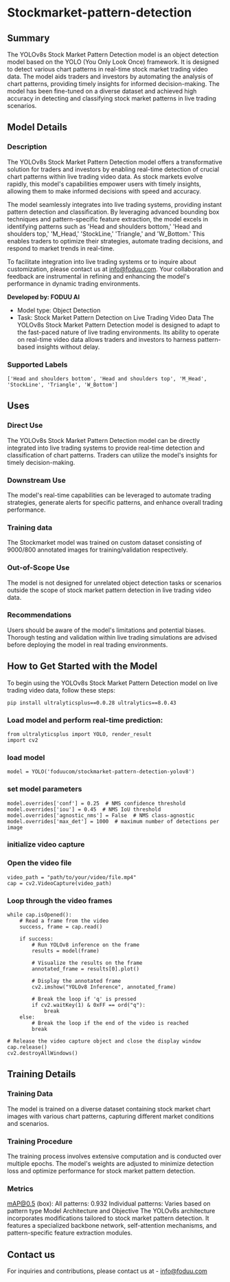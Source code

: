 # Stockmarket-pattern-detection

## Summary
The YOLOv8s Stock Market Pattern Detection model is an object detection model based on the YOLO (You Only Look Once) framework. It is designed to detect various chart patterns in real-time stock market trading video data. The model aids traders and investors by automating the analysis of chart patterns, providing timely insights for informed decision-making. The model has been fine-tuned on a diverse dataset and achieved high accuracy in detecting and classifying stock market patterns in live trading scenarios.

## Model Details
### Description
The YOLOv8s Stock Market Pattern Detection model offers a transformative solution for traders and investors by enabling real-time detection of crucial chart patterns within live trading video data. As stock markets evolve rapidly, this model's capabilities empower users with timely insights, allowing them to make informed decisions with speed and accuracy.

The model seamlessly integrates into live trading systems, providing instant pattern detection and classification. By leveraging advanced bounding box techniques and pattern-specific feature extraction, the model excels in identifying patterns such as 'Head and shoulders bottom,' 'Head and shoulders top,' 'M_Head,' 'StockLine,' 'Triangle,' and 'W_Bottom.' This enables traders to optimize their strategies, automate trading decisions, and respond to market trends in real-time.

To facilitate integration into live trading systems or to inquire about customization, please contact us at info@foduu.com. Your collaboration and feedback are instrumental in refining and enhancing the model's performance in dynamic trading environments.

**Developed by: FODUU AI**
* Model type: Object Detection
* Task: Stock Market Pattern Detection on Live Trading Video Data
The YOLOv8s Stock Market Pattern Detection model is designed to adapt to the fast-paced nature of live trading environments. Its ability to operate on real-time video data allows traders and investors to harness pattern-based insights without delay.

### Supported Labels
```
['Head and shoulders bottom', 'Head and shoulders top', 'M_Head', 'StockLine', 'Triangle', 'W_Bottom']
```

## Uses
### Direct Use
The YOLOv8s Stock Market Pattern Detection model can be directly integrated into live trading systems to provide real-time detection and classification of chart patterns. Traders can utilize the model's insights for timely decision-making.

### Downstream Use
The model's real-time capabilities can be leveraged to automate trading strategies, generate alerts for specific patterns, and enhance overall trading performance.

### Training data
The Stockmarket model was trained on custom dataset consisting of 9000/800 annotated images for training/validation respectively.

### Out-of-Scope Use
The model is not designed for unrelated object detection tasks or scenarios outside the scope of stock market pattern detection in live trading video data.

### Recommendations
Users should be aware of the model's limitations and potential biases. Thorough testing and validation within live trading simulations are advised before deploying the model in real trading environments.

## How to Get Started with the Model
To begin using the YOLOv8s Stock Market Pattern Detection model on live trading video data, follow these steps:
```
pip install ultralyticsplus==0.0.28 ultralytics==8.0.43
```
### Load model and perform real-time prediction:
```
from ultralyticsplus import YOLO, render_result
import cv2
```
### load model
```
model = YOLO('foduucom/stockmarket-pattern-detection-yolov8')
```
### set model parameters
```
model.overrides['conf'] = 0.25  # NMS confidence threshold
model.overrides['iou'] = 0.45  # NMS IoU threshold
model.overrides['agnostic_nms'] = False  # NMS class-agnostic
model.overrides['max_det'] = 1000  # maximum number of detections per image
``` 
### initialize video capture
### Open the video file
```
video_path = "path/to/your/video/file.mp4"
cap = cv2.VideoCapture(video_path)
```
### Loop through the video frames
```
while cap.isOpened():
    # Read a frame from the video
    success, frame = cap.read()

    if success:
        # Run YOLOv8 inference on the frame
        results = model(frame)

        # Visualize the results on the frame
        annotated_frame = results[0].plot()

        # Display the annotated frame
        cv2.imshow("YOLOv8 Inference", annotated_frame)

        # Break the loop if 'q' is pressed
        if cv2.waitKey(1) & 0xFF == ord("q"):
            break
    else:
        # Break the loop if the end of the video is reached
        break

# Release the video capture object and close the display window
cap.release()
cv2.destroyAllWindows()
```
## Training Details
### Training Data
The model is trained on a diverse dataset containing stock market chart images with various chart patterns, capturing different market conditions and scenarios.

### Training Procedure
The training process involves extensive computation and is conducted over multiple epochs. The model's weights are adjusted to minimize detection loss and optimize performance for stock market pattern detection.

### Metrics
mAP@0.5 (box):
All patterns: 0.932
Individual patterns: Varies based on pattern type
Model Architecture and Objective
The YOLOv8s architecture incorporates modifications tailored to stock market pattern detection. It features a specialized backbone network, self-attention mechanisms, and pattern-specific feature extraction modules.

## Contact us
For inquiries and contributions, please contact us at - [info@foduu.com](mailto:info@foduu.com)
